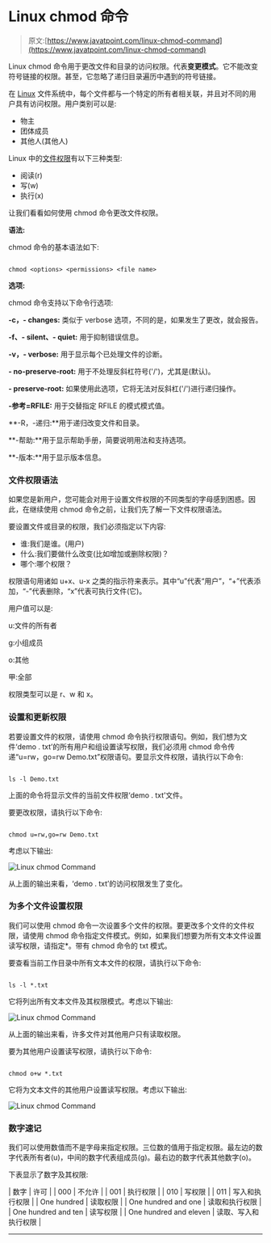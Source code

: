 # Linux chmod 命令

> 原文:[https://www.javatpoint.com/linux-chmod-command](https://www.javatpoint.com/linux-chmod-command)

Linux chmod 命令用于更改文件和目录的访问权限。代表**变更模式**。它不能改变符号链接的权限。甚至，它忽略了递归目录遍历中遇到的符号链接。

在 [Linux](https://www.javatpoint.com/linux-tutorial) 文件系统中，每个文件都与一个特定的所有者相关联，并且对不同的用户具有访问权限。用户类别可以是:

*   物主
*   团体成员
*   其他人(其他人)

Linux 中的[文件权限](https://www.javatpoint.com/linux-file-permissions)有以下三种类型:

*   阅读(r)
*   写(w)
*   执行(x)

让我们看看如何使用 chmod 命令更改文件权限。

**语法:**

chmod 命令的基本语法如下:

```

chmod <options> <permissions> <file name>

```

**选项:**

chmod 命令支持以下命令行选项:

**-c，- changes:** 类似于 verbose 选项，不同的是，如果发生了更改，就会报告。

**-f、- silent、- quiet:** 用于抑制错误信息。

**-v，- verbose:** 用于显示每个已处理文件的诊断。

**- no-preserve-root:** 用于不处理反斜杠符号('/')，尤其是(默认)。

**- preserve-root:** 如果使用此选项，它将无法对反斜杠('/')进行递归操作。

**-参考=RFILE:** 用于交替指定 RFILE 的模式模式值。

**-R，-递归:**用于递归改变文件和目录。

**-帮助:**用于显示帮助手册，简要说明用法和支持选项。

**-版本:**用于显示版本信息。

### 文件权限语法

如果您是新用户，您可能会对用于设置文件权限的不同类型的字母感到困惑。因此，在继续使用 chmod 命令之前，让我们先了解一下文件权限语法。

要设置文件或目录的权限，我们必须指定以下内容:

*   谁:我们是谁。(用户)
*   什么:我们要做什么改变(比如增加或删除权限)？
*   哪个:哪个权限？

权限语句用诸如 u+x、u-x 之类的指示符来表示。其中“u”代表“用户”，“+”代表添加，“-”代表删除，“x”代表可执行文件(它)。

用户值可以是:

u:文件的所有者

g:小组成员

o:其他

甲:全部

权限类型可以是 r、w 和 x。

### 设置和更新权限

若要设置文件的权限，请使用 chmod 命令执行权限语句。例如，我们想为文件‘demo . txt’的所有用户和组设置读写权限，我们必须用 chmod 命令传递“u=rw，go=rw Demo.txt”权限语句。要显示文件权限，请执行以下命令:

```

ls -l Demo.txt

```

上面的命令将显示文件的当前文件权限‘demo . txt’文件。

要更改权限，请执行以下命令:

```

chmod u=rw,go=rw Demo.txt

```

考虑以下输出:

![Linux chmod Command](../Images/0927ba0746c0688e68efba3c53d1370b.png)

从上面的输出来看，‘demo . txt’的访问权限发生了变化。

### 为多个文件设置权限

我们可以使用 chmod 命令一次设置多个文件的权限。要更改多个文件的文件权限，请使用 chmod 命令指定文件模式。例如，如果我们想要为所有文本文件设置读写权限，请指定*。带有 chmod 命令的 txt 模式。

要查看当前工作目录中所有文本文件的权限，请执行以下命令:

```

ls -l *.txt

```

它将列出所有文本文件及其权限模式。考虑以下输出:

![Linux chmod Command](../Images/8b8ccf019ea1c45b2694f7e941eb1f80.png)

从上面的输出来看，许多文件对其他用户只有读取权限。

要为其他用户设置读写权限，请执行以下命令:

```

chmod o+w *.txt

```

它将为文本文件的其他用户设置读写权限。考虑以下输出:

![Linux chmod Command](../Images/5ed301ee3cd0b2d307b57217c8b9dfc0.png)

### 数字速记

我们可以使用数值而不是字母来指定权限。三位数的值用于指定权限。最左边的数字代表所有者(u)，中间的数字代表组成员(g)。最右边的数字代表其他数字(o)。

下表显示了数字及其权限:

| 数字 | 许可 |
| 000 | 不允许 |
| 001 | 执行权限 |
| 010 | 写权限 |
| 011 | 写入和执行权限 |
| One hundred | 读取权限 |
| One hundred and one | 读取和执行权限 |
| One hundred and ten | 读写权限 |
| One hundred and eleven | 读取、写入和执行权限 |

* * *